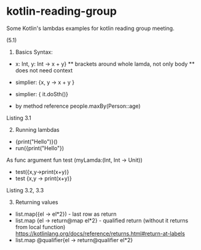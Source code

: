 # kotlin-reading-group
Some Kotlin's lambdas examples for kotlin reading group meeting.

(5.1)
1. Basics 
Syntax:     
* x: Int, y: Int -> x + y}
** brackets around whole lamda, not only body
** does not need context
    
* simplier: {x, y -> x + y }
* simplier: { it.doSth()}
* by method reference people.maxBy(Person::age)

 Listing 3.1
 
 2. Running lambdas
 * {print("Hello")}()
 * run({print("Hello"})
 
 As func argument
 fun test (myLamda:(Int, Int -> Unit))
 * test({x,y->print(x+y)}
 * test {x,y -> print(x+y)}
 
 Listing 3.2, 3.3
 
 3. Returning values
 * list.map({el -> el*2})  - last row as return
 * list.map {el -> return@map el*2}                   - qualified return (without it returns from local function)
 https://kotlinlang.org/docs/reference/returns.html#return-at-labels
 * list.map @qualifier{el -> return@qualifier el*2}
 
 
